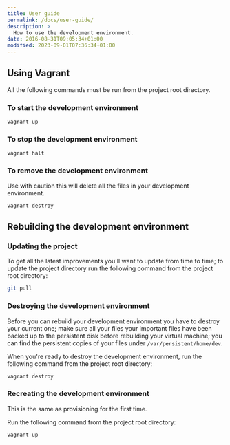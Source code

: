 ```yaml
---
title: User guide
permalink: /docs/user-guide/
description: >
  How to use the development environment.
date: 2016-08-31T09:05:34+01:00
modified: 2023-09-01T07:36:34+01:00
---
```


## Using Vagrant

All the following commands must be run from the project root directory.

### To start the development environment

```
vagrant up
```

### To stop the development environment

```
vagrant halt
```

### To remove the development environment

Use with caution this will delete all the files in your development environment.

```
vagrant destroy
```

## Rebuilding the development environment

### Updating the project

To get all the latest improvements you'll want to update from time to time; to
update the project directory run the following command from the project root
directory:

```bash
git pull
```

### Destroying the development environment

Before you can rebuild your development environment you have to destroy your
current one; make sure all your files your important files have been backed up
to the persistent disk before rebuilding your virtual machine; you can find the
persistent copies of your files under `/var/persistent/home/dev`.

When you're ready to destroy the development environment, run the following
command from the project root directory:

```bash
vagrant destroy
```

### Recreating the development environment

This is the same as provisioning for the first time.

Run the following command from the project root directory:

```bash
vagrant up
```
